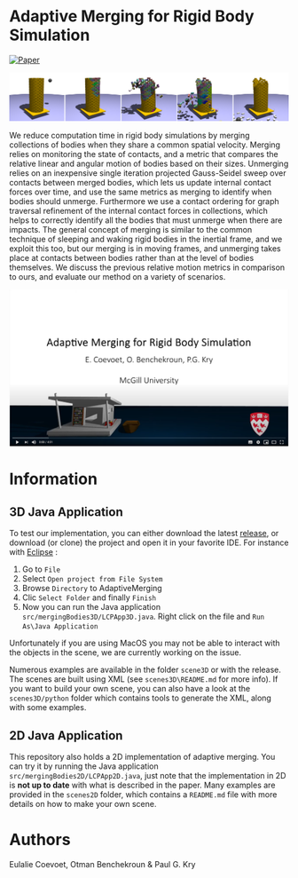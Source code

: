 # Adaptive Merging for Rigid Body Simulation

[![Paper](https://img.shields.io/badge/Paper-ACMSIGGRAPH-yellow.svg)](https://dl.acm.org/doi/abs/10.1145/3386569.3392417?casa_token=IZlqZXM_C4UAAAAA:NigEEUkma3E9g3b4FqSfGPvcbQUqWqTYdnkDnu3mwudu9lgNpOITf0cnMo4qJYIIQQuDzvpO0YUefQ)
<!---[![Slides](https://img.shields.io/badge/Slides-on_google_drive-blue.svg)]()--->

![TowerPlatform](docs/towerplatform.png "A tower on a mobile platform hit by a projectile.")

We reduce computation time in rigid body simulations by merging collections of bodies when they share a common spatial velocity. Merging relies on monitoring the state of contacts, and a metric that compares the relative linear and angular motion of bodies based on their sizes. Unmerging relies on an inexpensive single iteration projected Gauss-Seidel sweep over contacts between merged bodies, which lets us update internal contact forces over time, and use the same metrics as merging to identify when bodies should unmerge. Furthermore we use a contact ordering for graph traversal refinement of the internal contact forces in collections, which helps to correctly identify all the bodies that must unmerge when there are impacts. The general concept of merging is similar to the common technique of sleeping and waking rigid bodies in the inertial frame, and we exploit this too, but our merging is in moving frames, and unmerging takes place at contacts between bodies rather than at the level of bodies themselves. We discuss the previous relative motion metrics in comparison to ours, and evaluate our method on a variety of scenarios.

[![Teaser](docs/youtubevideo.png "Teaser video")](https://www.youtube.com/watch?v=mmVVRVt8EF4)

# Information

## 3D Java Application

To test our implementation, you can either download the latest [release](https://github.com/EulalieCoevoet/AdaptiveMerging/releases), or download (or clone) the project and open it in your favorite IDE. For instance with [Eclipse](https://www.eclipse.org/downloads/) : 

1. Go to `File` 
2. Select `Open project from File System`
3. Browse `Directory` to AdaptiveMerging 
4. Clic `Select Folder` and finally `Finish`
5. Now you can run the Java application `src/mergingBodies3D/LCPApp3D.java`. Right click on the file and `Run As\Java Application`

Unfortunately if you are using MacOS you may not be able to interact with the objects in the scene, we are currently working on the issue.

Numerous examples are available in the folder `scene3D` or with the release. The scenes are built using XML (see `scenes3D\README.md` for more info).
If you want to build your own scene, you can also have a look at the `scenes3D/python` folder which contains tools to generate the XML, along with some examples.

## 2D Java Application

This repository also holds a 2D implementation of adaptive merging. You can try it by running the Java application `src/mergingBodies2D/LCPApp2D.java`, just note that the implementation in 2D is **not up to date** with what is described in the paper. Many examples are provided in the `scenes2D` folder, which contains a `README.md` file with more details on how to make your own scene.

# Authors

Eulalie Coevoet, Otman Benchekroun & Paul G. Kry
